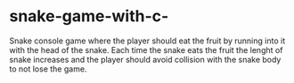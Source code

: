 # snake-game-with-c-



Snake console game where the player should eat the fruit by running into it with the head of the snake.
Each time the snake eats the fruit the lenght of snake increases and the player should avoid collision with the snake body to not lose the game.
